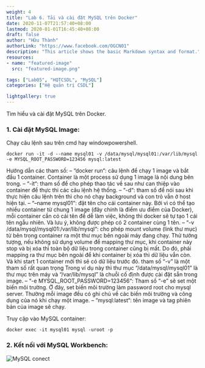 ```yaml
---
weight: 4
title: "Lab 6. Tải và cài đặt MySQL trên Docker"
date: 2020-11-07T21:57:40+08:00
lastmod: 2020-01-01T16:45:40+08:00
draft: false
author: "Hữu Thành"
authorLink: "https://www.facebook.com/OGCN01"
description: "This article shows the basic Markdown syntax and format."
resources:
- name: "featured-image"
  src: "featured-image.png"

tags: ["Lab05", "HQTCSDL", "MySQL"]
categories: ["Hệ quản trị CSDL"]

lightgallery: true
---
```

Tìm hiểu và cài đặt MySQL trên Docker.

<!--more-->

### 1. Cài đặt MySQL Image:
Chạy câu lệnh sau trên cmd hay windowpowershell.
```
docker run -it -d --name mysql01 -v /data/mysql/mysql01:/var/lib/mysql -e MYSQL_ROOT_PASSWORD=123456 mysql:latest
```


Hướng dẫn các tham số:
– “docker run“: câu lệnh để chạy 1 image và bắt đầu 1 container. Container là một process sử dụng 1 image là nội dung bên trong.
– “-it“: tham số để cho phép thao tác về sau như can thiệp vào container để thực thi các câu lệnh hệ thống.
– “-d“: tham số để nói sau khi thực hiện câu lệnh trên thì cho nó chạy background và con trỏ vẫn ở host hiện tại.
– “–name mysql01“: đặt tên cho cái container này. Bởi vì có thể tạo nhiều container từ chung 1 image (đây chính là điểm ưu điểm của Docker), mỗi container cần có cái tên để dễ làm việc, không thì docker sẽ tự tạo 1 cái tên ngẫu nhiên. Và lưu ý, không được phép có 2 container cùng 1 tên.
– “-v /data/mysql/mysql01:/var/lib/mysql“: cho phép mount volume (link thư mục) từ bên trong container ra một thư mục bên ngoài máy đang chạy. Thử tưởng tượng, nếu không sử dụng volume để mapping thư mục, khi container này stop và bị xóa thì toàn bộ dữ liệu trong container cũng bị mất. Do đó, phải mapping ra thư mục bên ngoài để khi container bị xóa thì dữ liệu vẫn còn. Và khi start 1 container mới thì sẽ có dữ liệu trước đó. tham số “-v” là một tham số rất quan trọng Trong ví dụ này thì thư mục “/data/mysql/mysql01” là thư mục trên máy và “/var/lib/mysql” là chuỗi cố định được cài đặt sẵn trong image.
– “-e MYSQL_ROOT_PASSWORD=123456“: Tham số “-e” sẽ set một biến môi trường. Ở đây, set biến môi trường làm password root cho mysql server. Thường mỗi image đều có ghi chú về các biến môi trường và công dụng của nó khi chạy một image.
– “mysql:latest“: tên image và tag phiên bản của image sẽ chạy.


Truy cập vào MySQL container:

```
docker exec -it mysql01 mysql -uroot -p
```


### 2. Kết nối với MySQL Workbench:
![MySQL conect](https://firebasestorage.googleapis.com/v0/b/blog-7d3a3.appspot.com/o/HQTCSDL%2Fmysql-connect.png?alt=media&token=5be96d82-94db-4325-bb5b-37ec88c6a9e6)

